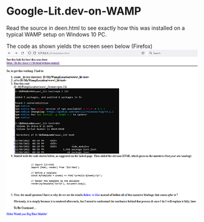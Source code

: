 # Google-Lit.dev-on-WAMP

Read the source in deen.html to see exactly how this was installed on a typical WAMP setup on Windows 10 PC.

The code as shown yields the screen seen below (Firefox)
<img src="lit.dev-rendered.png">
